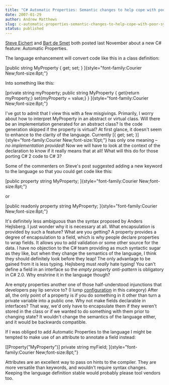 ```yaml
---
title: "C# Automatic Properties: Semantic changes to help cope with poor syntax?"
date: 2007-01-29
author: Andrew Matthews
slug: c-automatic-properties-semantic-changes-to-help-cope-with-poor-syntax
status: published
---
```


[Steve Eichert](http://steve.emxsoftware.com/LINQ/C+Automatic+Properties) and [Bart de Smet](http://community.bartdesmet.net/blogs/bart/archive/2006/11/08/C_2300_-Automatic-Properties.aspx) both posted last November about a new C\# feature: Automatic Properties.

The language enhancement will convert code like this in a class definition:

[public string MyProperty { get; set; }
]{style="font-family:Courier New;font-size:8pt;"}

Into something like this:

[private string myProperty;
public string MyProperty
{
get{return myProperty;}
set{myProperty = value;}
}
]{style="font-family:Courier New;font-size:8pt;"}

I've got to admit that I view this with a few misgivings. Primarily, I worry about how to interpret MyProperty in an abstract or virtual class. Will there be an implementation generated for an abstract class? Is the code generation skipped if the property is virtual? At first glance, it doesn't seem to enhance to the clarity of the language. Currently [{ get; set; }]{style="font-family:Courier New;font-size:10pt;"} has only one meaning – *no implementation provided*! Now we will have to look at the context of the declaration to know if it really means that at all! What will this do for those porting C\# 2 code to C\# 3?

Some of the commenters on Steve's post suggested adding a new keyword to the language so that you could get code like this:

[public property string MyProperty;
]{style="font-family:Courier New;font-size:8pt;"}

or

[public readonly property string MyProperty;
]{style="font-family:Courier New;font-size:8pt;"}

It's definitely less ambiguous than the syntax proposed by Anders Hejlsberg. I just wonder why it is necessary at all. What encapsulation is provided by such a feature? What are you getting? A property provides a degree of encapsulation to a field, which is why people declare properties to wrap fields. It allows you to add validation or some other source for the data. I have no objection to the C\# team providing as much syntactic sugar as they like, but when they change the semantics of the language, I think they should definitely look before they leap! The only advantage to be gained from it is less typing. Hejlsberg must *really* hate typing! You can't define a field in an interface so the *empty property anti-pattern* is obligatory in C\# 2.0. Why enshrine it in the language though?

Are empty properties another one of those half-understood injunctions that developers pay lip service to? (I lump [configuration](http://industrialinference.com/configuration/) in this category) After all, the only point of a property is if you do something in it other than turn a private variable into a public one. Why not make fields declarable in interfaces? That way, we'd only have to encapsulate them if they weren't stored in the class or if we wanted to do something with them prior to changing state? It wouldn't change the semantics of the language either, and it would be backwards compatible.

If I was obliged to add Automatic Properties to the language I might be tempted to make use of an attribute to annotate a field instead:

[\[Property("MyProperty")\] private string myField;
]{style="font-family:Courier New;font-size:8pt;"}

Attributes are an excellent way to pass on hints to the compiler. They are more versatile than keywords, and wouldn't require syntax changes. Keeping the language definition stable would probably please tool vendors too.
